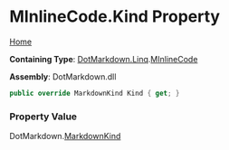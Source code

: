 <a name="_top"></a>

# MInlineCode\.Kind Property

[Home](../../../../README.md#_top)

**Containing Type**: [DotMarkdown.Linq](../../README.md#_top)\.[MInlineCode](../README.md#_top)

**Assembly**: DotMarkdown\.dll

```csharp
public override MarkdownKind Kind { get; }
```

### Property Value

DotMarkdown\.[MarkdownKind](../../../MarkdownKind/README.md#_top)

